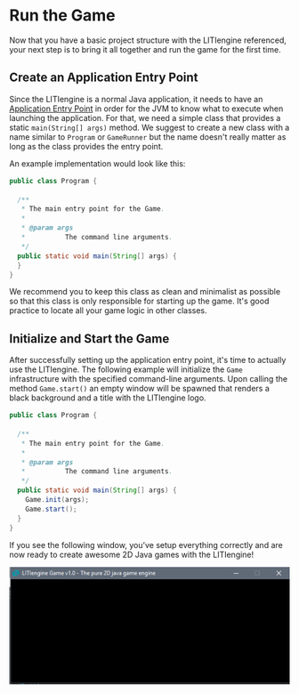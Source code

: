 # Run the Game

Now that you have a basic project structure with the LITIengine referenced, your next step is to bring it all together and run the game for the first time.

## Create an Application Entry Point
Since the LITIengine is a normal Java application, it needs to have an [Application Entry Point](https://docs.oracle.com/javase/tutorial/deployment/jar/appman.html) in order for the JVM to know what to execute when launching the application. For that, we need a simple class that provides a static `main(String[] args)` method. We suggest to create a new class with a name similar to `Program` or `GameRunner` but the name doesn't really matter as long as the class provides the entry point.

An example implementation would look like this:

```java
public class Program {

  /**
   * The main entry point for the Game.
   * 
   * @param args
   *          The command line arguments.
   */
  public static void main(String[] args) {
  }
}
```

We recommend you to keep this class as clean and minimalist as possible so that this class is only responsible for starting up the game. It's good practice to locate all your game logic in other classes.

## Initialize and Start the Game

After successfully setting up the application entry point, it's time to actually use the LITIengine. The following example will initialize the `Game` infrastructure with the specified command-line arguments. Upon calling the method `Game.start()` an empty window will be spawned that renders a black background and a title with the LITIengine logo.

```java
public class Program {

  /**
   * The main entry point for the Game.
   * 
   * @param args
   *          The command line arguments.
   */
  public static void main(String[] args) {
    Game.init(args);
    Game.start();
  }
}
```

If you see the following window, you’ve setup everything correctly and are now ready to create  awesome 2D Java games with the LITIengine!

![Empty LITIengine Window](../images/empty-litiengine-window.png)